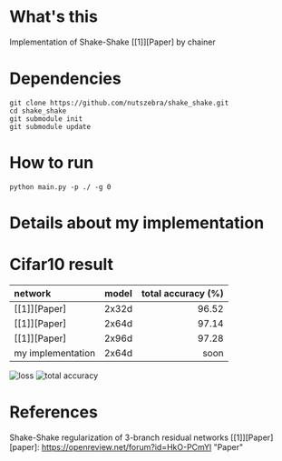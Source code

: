# What's this
Implementation of Shake-Shake [[1]][Paper] by chainer


# Dependencies

    git clone https://github.com/nutszebra/shake_shake.git
    cd shake_shake
    git submodule init
    git submodule update

# How to run
    python main.py -p ./ -g 0 

# Details about my implementation

# Cifar10 result

| network              | model  | total accuracy (%) |
|:---------------------|--------|-------------------:|
| [[1]][Paper]         | 2x32d  | 96.52              |
| [[1]][Paper]         | 2x64d  | 97.14              |
| [[1]][Paper]         | 2x96d  | 97.28              |
| my implementation    | 2x64d  | soon               |

<img src="https://github.com/nutszebra/shake_shake/blob/master/loss.jpg" alt="loss" title="loss">
<img src="https://github.com/nutszebra/shake_shake/blob/master/accuracy.jpg" alt="total accuracy" title="total accuracy">

# References
Shake-Shake regularization of 3-branch residual networks [[1]][Paper]  
[paper]: https://openreview.net/forum?id=HkO-PCmYl "Paper"
